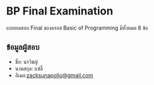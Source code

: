 # BP Final Examination

แบบทดสอบ Final ของครอส Basic of Programming มีทั้งหมด 8 ข้อ

## ข้อมูลผู้สอบ

- ชื่อ: นรวิชญ์
- นามสกุล: แซ่ลี้
- อีเมล:zacksunapollo@gmail.com
